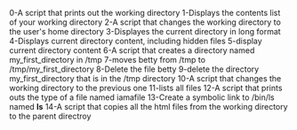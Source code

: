 0-A script that prints out the working directory
1-Displays the contents list of your working directory
2-A script that changes the working directory to the user's home directory
3-Displayes the current directory in long format
4-Displays current directory content, including hidden files
5-display current directory content
6-A script that creates a directory named my_first_directory in /tmp
7-moves betty from /tmp to /tmp/my_first_directory 
8-Delete the file betty
9-delete the directory my_first_directory that is in the  /tmp directory
10-A script that changes the working directory to the previous one
11-lists all files
12-A script that prints outs the type of a file named iamafile
13-Create a symbolic link to /bin/ls named __ls__
14-A script that copies all the html files from the working directory to the parent directroy
